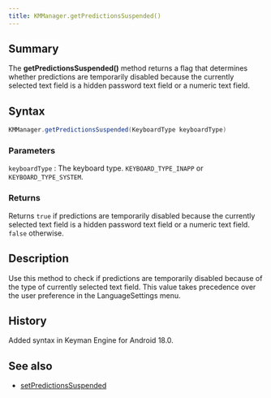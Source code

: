 ```yaml
---
title: KMManager.getPredictionsSuspended()
---
```


## Summary
The **getPredictionsSuspended()** method returns a flag that determines whether predictions are temporarily disabled because the currently selected text field is a hidden password text field or a numeric text field.

## Syntax
```java
KMManager.getPredictionsSuspended(KeyboardType keyboardType)
```

### Parameters

`keyboardType`
:   The keyboard type. `KEYBOARD_TYPE_INAPP` or
    `KEYBOARD_TYPE_SYSTEM`.

### Returns
Returns `true` if predictions are temporarily disabled because the currently selected text field is a hidden password text field or a numeric text field. `false` otherwise.

## Description
Use this method to check if predictions are temporarily disabled because of the type of currently selected text field. This value takes precedence over the user preference in the LanguageSettings menu.

## History
Added syntax in Keyman Engine for Android 18.0.

## See also
* [setPredictionsSuspended](setPredictionsSuspended)

